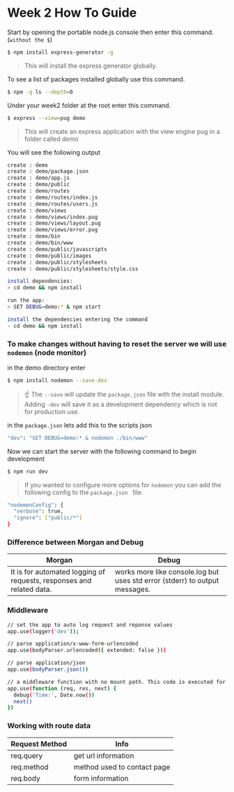 # Week 2 How To Guide

Start by opening the portable node.js console then enter this command. (`without the $`)

```sh
$ npm install express-generator -g
```

> This will install the express generator globally.


To see a list of packages installed globally use this command.

```sh
$ npm -g ls --depth=0
```

Under your week2 folder at the root enter this command.

```sh
$ express --view=pug demo
```

> This will create an express application with the view engine pug in a folder called demo

You will see the following output
```sh
create : demo
create : demo/package.json
create : demo/app.js
create : demo/public
create : demo/routes
create : demo/routes/index.js
create : demo/routes/users.js
create : demo/views
create : demo/views/index.pug
create : demo/views/layout.pug
create : demo/views/error.pug
create : demo/bin
create : demo/bin/www
create : demo/public/javascripts
create : demo/public/images
create : demo/public/stylesheets
create : demo/public/stylesheets/style.css

install dependencies:
> cd demo && npm install

run the app:
> SET DEBUG=demo:* & npm start

install the dependencies entering the command 
- cd demo && npm install
```

### To make changes without having to reset the server we will use `nodemon` (node monitor)

in the demo directory enter
```sh
$ npm install nodemon --save-dev
```

> :point_up: The `--save` will update the `package.json` file with the install module.  Adding `-dev` will save it as a development dependency which is not for production use.

in the `package.json` lets add this to the scripts json

```sh
"dev": "SET DEBUG=demo:* & nodemon ./bin/www"
```
Now we can start the server with the following command to begin development

```sh
$ npm run dev
```
> If you wanted to configure more options for `nodemon` you can add the following config to the  `package.json ` file.

```sh
"nodemonConfig": {
  "verbose": true,
  "ignore": ["public/*"]
}
```

### Difference between Morgan and Debug

| Morgan | Debug |
| ------ | ------ |
| It is for automated logging of requests, responses and related data. | works more like console.log but uses std error (stderr) to output messages. |

### Middleware
```sh
// set the app to auto log request and reponse values
app.use(logger('dev'));

// parse application/x-www-form-urlencoded
app.use(bodyParser.urlencoded({ extended: false }))

// parse application/json
app.use(bodyParser.json())

// a middleware function with no mount path. This code is executed for every request to the router
app.use(function (req, res, next) {
  debug('Time:', Date.now())
  next()
})
```
 
### Working with route data
| Request Method | Info |
| ------ | ------ |
| req.query | get url information |
| req.method | method used to contact page |
| req.body | form information |

 
